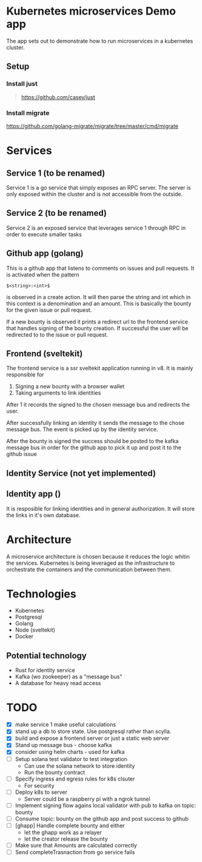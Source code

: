 # Kubernetes microservices Demo app

The app sets out to demonstrate how to run microservices in a kubernetes cluster.  

## Setup

### Install just
> https://github.com/casey/just

### Install migrate 
https://github.com/golang-migrate/migrate/tree/master/cmd/migrate


# Services 

## Service 1 (to be renamed)
Service 1 is a go service that simply exposes an RPC server. The server is only exposed within the cluster and is not accessible from the outside. 

## Service 2 (to be renamed)
Service 2 is an exposed service that leverages service 1 through RPC in order to execute smaller tasks

## Github app (golang)
This is a github app that listens to comments on issues and pull requests. It is activated when the pattern
```
$<string>:<int>$
```
is observed in a create action. It will then parse the string and int which in this context is a denomination and an amount. This is basically the bounty for the given issue or pull request.

If a new bounty is observed it prints a redirect url to  the frontend service that handles signing of the bounty creation. If successful the user will be redirected to to the issue or pull request. 

## Frontend (sveltekit)
The frontend service is a ssr sveltekit application running in v8. It is mainly responsible for 
1. Signing a new bounty with a browser wallet
2. Taking arguments to link identities

After 1 it records the signed to the chosen message bus and redirects the user. 

After successfully linking an identity it sends the message to the chose message bus. The event is picked up by the identity service. 

After the bounty is signed the success should be posted to the kafka message bus in order for the github app to pick it up and post it to the github issue  

## Identity Service (not yet implemented)


## Identity app ()
It is resposible for linking identities and in general authorization. It will store the links in it's own database.

# Architecture
A microservice architecture is chosen because it reduces the logic whitin the services. Kubernetes is being leveraged as the infrastructure to orchestrate the containers and the communication between them.

# Technologies
- Kubernetes
- Postgresql 
- Golang
- Node (sveltekit)
- Docker 

## Potential technology
- Rust for identity service
- Kafka (wo zookeeper) as a "message bus"
- A database for heavy read access 



# TODO
- [x] make service 1 make useful calculations
- [x] stand up a db to store state. Use postgresql rather than scylla. 
- [x] build and expose a frontend server or just a static web server 
- [x] Stand up message bus - choose kafka
- [x] consider using helm charts - used for kafka
- [ ] Setup solana test validator to test integration
    - Can use the solana network to store identity
    - Run the bounty contract 
- [ ] Specify ingress and egress rules for k8s clsuter
    - For security
- [ ] Deploy k8s to server 
    - Server could be a raspberry pi with a ngrok tunnel
- [ ] Implement signing flow agains local validator with pub to kafka on topic: bounty
- [ ] Consume topic: bounty on the github app and post success to github
- [ ] [ghapp] Handle complete bounty and either
    - let the ghapp work as a relayer 
    - let the creator release the bounty
- [ ] Make sure that Amounts are calculated correctly
- [ ] Send completeTrasnaction from go service fails